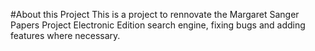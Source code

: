 #About this Project
This is a project to rennovate the Margaret Sanger Papers Project Electronic Edition search engine, fixing bugs and adding features where necessary. 
